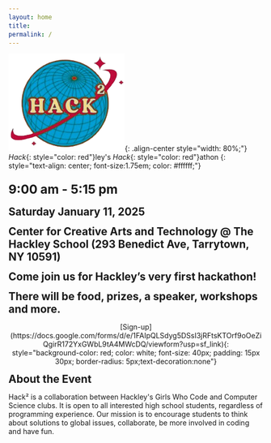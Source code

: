 ```yaml
---
layout: home
title:
permalink: /
---
```

![styled-image](/assets/images/hack2_logo.png "Hack² Logo"){: .align-center style="width: 80%;"}
*Hack*{: style="color: red"}ley's *Hack*{: style="color: red"}athon
{: style="text-align: center; font-size:1.75em; color: #ffffff;"} 

### <span style="font-size: 1.5em; text-align: center;">9:00 am - 5:15 pm
**<span style="font-size: 1.5em; text-align: center;">Saturday January 11, 2025</span>**

**<span style="font-size: 1.5em; text-align: center;">Center for Creative Arts and Technology @ The Hackley School (293 Benedict Ave, Tarrytown, NY 10591)</span>**

**<span style="font-size: 1.5em; text-align: center;">Come join us for Hackley’s very first hackathon!</span>**

**<span style="font-size: 1.5em; text-align: center;">There will be food, prizes, a speaker, workshops and more.</span>**
<div style="text-align: center;">
  [Sign-up](https://docs.google.com/forms/d/e/1FAIpQLSdyg5DSsI3jRFtsKTOrf9oOeZiQgirR172YxGWbL9tA4MWcDQ/viewform?usp=sf_link){: style="background-color: red; color: white; font-size: 40px; padding: 15px 30px; border-radius: 5px;text-decoration:none"}
</div>

**<span style="font-size: 1.5em; text-align: center;">About the Event</span>**
<div class="text-box">
Hack² is a collaboration between Hackley's Girls Who Code and Computer Science clubs. It is open to all interested high school students, regardless of programming experience. Our mission is to encourage students to think about solutions to global issues, collaborate, be more involved in coding and have fun. 
</div>
